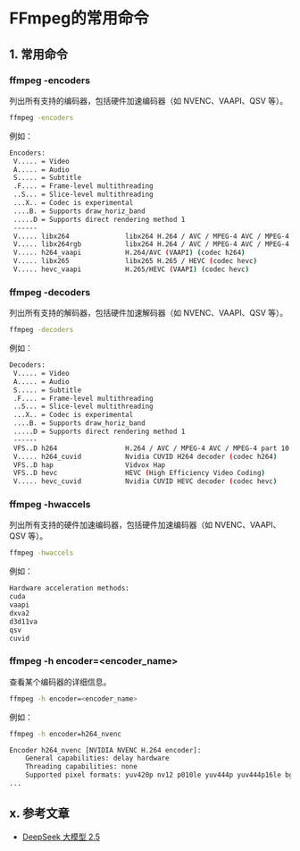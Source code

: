 # FFmpeg的常用命令

## 1. 常用命令

### ffmpeg -encoders

列出所有支持的编码器，包括硬件加速编码器（如 NVENC、VAAPI、QSV 等）。

```bash
ffmpeg -encoders
```

例如：

```bash
Encoders:
 V..... = Video
 A..... = Audio
 S..... = Subtitle
 .F.... = Frame-level multithreading
 ..S... = Slice-level multithreading
 ...X.. = Codec is experimental
 ....B. = Supports draw_horiz_band
 .....D = Supports direct rendering method 1
 ------
 V..... libx264              libx264 H.264 / AVC / MPEG-4 AVC / MPEG-4 part 10 (codec h264)
 V..... libx264rgb           libx264 H.264 / AVC / MPEG-4 AVC / MPEG-4 part 10 RGB (codec h264)
 V..... h264_vaapi           H.264/AVC (VAAPI) (codec h264)
 V..... libx265              libx265 H.265 / HEVC (codec hevc)
 V..... hevc_vaapi           H.265/HEVC (VAAPI) (codec hevc)
 ```

### ffmpeg -decoders

列出所有支持的解码器，包括硬件加速解码器（如 NVENC、VAAPI、QSV 等）。

```bash
ffmpeg -decoders
```

例如：

```bash
Decoders:
 V..... = Video
 A..... = Audio
 S..... = Subtitle
 .F.... = Frame-level multithreading
 ..S... = Slice-level multithreading
 ...X.. = Codec is experimental
 ....B. = Supports draw_horiz_band
 .....D = Supports direct rendering method 1
 ------
 VFS..D h264                 H.264 / AVC / MPEG-4 AVC / MPEG-4 part 10
 V..... h264_cuvid           Nvidia CUVID H264 decoder (codec h264)
 VFS..D hap                  Vidvox Hap
 VFS..D hevc                 HEVC (High Efficiency Video Coding)
 V..... hevc_cuvid           Nvidia CUVID HEVC decoder (codec hevc)
 ```

### ffmpeg -hwaccels

列出所有支持的硬件加速编码器，包括硬件加速编码器（如 NVENC、VAAPI、QSV 等）。

```bash
ffmpeg -hwaccels
```

例如：

```bash
Hardware acceleration methods:
cuda
vaapi
dxva2
d3d11va
qsv
cuvid
```

### ffmpeg -h encoder=<encoder_name>

查看某个编码器的详细信息。

```bash
ffmpeg -h encoder=<encoder_name>
```

例如：

```bash
ffmpeg -h encoder=h264_nvenc

Encoder h264_nvenc [NVIDIA NVENC H.264 encoder]:
    General capabilities: delay hardware
    Threading capabilities: none
    Supported pixel formats: yuv420p nv12 p010le yuv444p yuv444p16le bgr0 rgb0 cuda d3d11
...
```

## x. 参考文章

- [DeepSeek 大模型 2.5](https://chat.deepseek.com)
